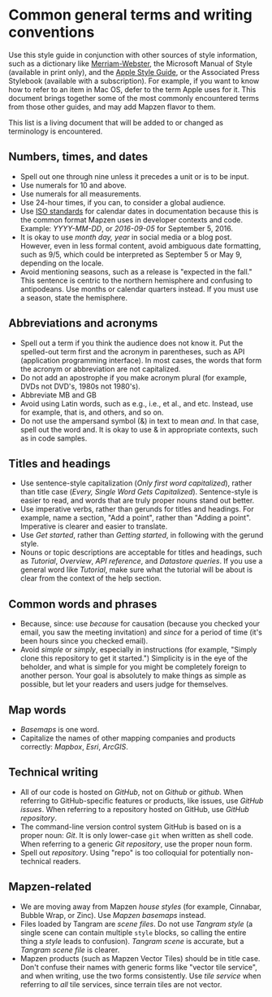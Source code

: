 # Common general terms and writing conventions

Use this style guide in conjunction with other sources of style information, such as a dictionary like [Merriam-Webster](http://www.merriam-webster.com/), the Microsoft Manual of Style (available in print only), and the [Apple Style Guide](https://help.apple.com/asg/mac/2013/ASG_2013.pdf), or the Associated Press Stylebook (available with a subscription). For example, if you want to know how to refer to an item in Mac OS, defer to the term Apple uses for it. This document brings together some of the most commonly encountered terms from those other guides, and may add Mapzen flavor to them.

This list is a living document that will be added to or changed as terminology is encountered.

## Numbers, times, and dates

- Spell out one through nine unless it precedes a unit or is to be input.
- Use numerals for 10 and above.
- Use numerals for all measurements.
- Use 24-hour times, if you can, to consider a global audience.
- Use [ISO standards](https://en.wikipedia.org/wiki/ISO_8601) for calendar dates in documentation because this is the common format Mapzen uses in developer contexts and code. Example: _YYYY-MM-DD_, or _2016-09-05_ for September 5, 2016.
- It is okay to use _month day, year_ in social media or a blog post. However, even in less formal content, avoid ambiguous date formatting, such as 9/5, which could be interpreted as September 5 or May 9, depending on the locale.
- Avoid mentioning seasons, such as a release is "expected in the fall." This sentence is centric to the northern hemisphere and confusing to antipodeans. Use months or calendar quarters instead. If you must use a season, state the hemisphere.

## Abbreviations and acronyms

- Spell out a term if you think the audience does not know it. Put the spelled-out term first and the acronym in parentheses, such as API (application programming interface). In most cases, the words that form the acronym or abbreviation are not capitalized.
- Do not add an apostrophe if you make acronym plural (for example, DVDs not DVD's, 1980s not 1980's).
- Abbreviate MB and GB
- Avoid using Latin words, such as e.g., i.e., et al., and etc. Instead, use for example, that is, and others, and so on.
- Do not use the ampersand symbol (&) in text to mean _and_. In that case, spell out the word and. It is okay to use & in appropriate contexts, such as in code samples.

## Titles and headings

- Use sentence-style capitalization (_Only first word capitalized_), rather than title case (_Every, Single Word Gets Capitalized_). Sentence-style is easier to read, and words that are truly proper nouns stand out better.
- Use imperative verbs, rather than gerunds for titles and headings. For example, name a section, "Add a point", rather than "Adding a point". Imperative is clearer and easier to translate.
- Use _Get started_, rather than _Getting started_, in following with the gerund style.
- Nouns or topic descriptions are acceptable for titles and headings, such as _Tutorial_, _Overview_, _API reference_, and _Datastore queries_. If you use a general word like _Tutorial_, make sure what the tutorial will be about is clear from the context of the help section.

## Common words and phrases

- Because, since: use _because_ for causation (because you checked your email, you saw the meeting invitation) and _since_ for a period of time (it's been hours since you checked email).
- Avoid _simple_ or _simply_, especially in instructions (for example, "Simply clone this repository to get it started.") Simplicity is in the eye of the beholder, and what is simple for you might be completely foreign to another person. Your goal is absolutely to make things as simple as possible, but let your readers and users judge for themselves.

## Map words

- _Basemaps_ is one word.
- Capitalize the names of other mapping companies and products correctly: _Mapbox_, _Esri_, _ArcGIS_.

## Technical writing

- All of our code is hosted on _GitHub_, not on _Github_ or _github_. When referring to GitHub-specific features or products, like issues, use _GitHub issues_. When referring to a repository hosted on GitHub, use _GitHub repository_.
- The command-line version control system GitHub is based on is a proper noun: _Git_. It is only lower-case `git` when written as shell code. When referring to a generic _Git repository_, use the proper noun form.
- Spell out _repository_. Using "repo" is too colloquial for potentially non-technical readers.

## Mapzen-related

- We are moving away from Mapzen _house styles_ (for example, Cinnabar, Bubble Wrap, or Zinc). Use _Mapzen basemaps_ instead.
- Files loaded by Tangram are _scene files_. Do not use _Tangram style_ (a single scene can contain multiple `style` blocks, so calling the entire thing a _style_ leads to confusion). _Tangram scene_ is accurate, but a _Tangram scene file_ is clearer.
- Mapzen products (such as Mapzen Vector Tiles) should be in title case. Don't confuse their names with generic forms like "vector tile service", and when writing, use the two forms consistently. Use _tile service_ when referring to _all_ tile services, since terrain tiles are not vector.
